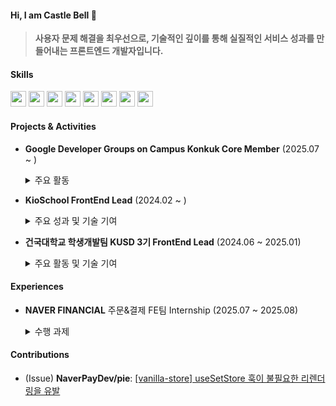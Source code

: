 #### Hi, I am Castle Bell 🔔

> **사용자 문제 해결을 최우선으로, 기술적인 깊이를 통해 실질적인 서비스 성과를 만들어내는 프론트엔드 개발자입니다.**

#### Skills
<img height="25" width="25" src="https://cdn.simpleicons.org/javascript/F7DF1E" /> <img height="25" width="25" src="https://cdn.simpleicons.org/typescript/3178C6" /> <img height="25" width="25" src="https://cdn.simpleicons.org/react/61DAFB" /> <img height="25" width="25" src="https://cdn.simpleicons.org/nextdotjs/black/white" /> <img height="25" width="25" src="https://cdn.simpleicons.org/recoil/3578E5" /> <img height="25" width="25" src="https://cdn.simpleicons.org/redux/764ABC" /> <img height="25" width="25" src="https://cdn.simpleicons.org/tailwindcss/06B6D4" /> <img height="25" width="25" src="https://cdn.simpleicons.org/styledcomponents/DB7093" />
#### Projects & Activities

-   **Google Developer Groups on Campus Konkuk Core Member** (2025.07 ~ )
    <details>
      <summary>주요 활동</summary>
      <div markdown="1">

      - 신규 멤버 모집을 위한 [랜딩 페이지](https://gdgoc-konkuk.com/) 제작
      - 교내 개발자 커뮤니티 활성화를 위한 테크 세미나 주최 및 운영

      </div>
    </details>

-   **KioSchool FrontEnd Lead** (2024.02 ~ )
    <details>
      <summary>주요 성과 및 기술 기여</summary>
      <div markdown="1">

      - **서비스 성과**: QR 기반 테이블 오더링 서비스 개발, **누적 사용자 7,000명** 확보
      - **사업 기여**: 축제 주점 **대기 시간 30% 단축** 및 **매출 20% 증대**
      - **주요 기능**: 어드민/사용자 페이지 (23개 이상) 전체 기능 구현
      - **코드 모듈화**: 페이지네이션, 모달 등 공통 로직을 커스텀 훅으로 분리하여 재사용성 증대
      - **성능 개선**: CRA에서 [Vite로 마이그레이션](https://www.castle-bell.site/vite-migration) 진행, 빌드 속도 및 개발 환경 개선
      - **UX/UI**: recharts 활용 [데이터 시각화](https://github.com/KioSchool/KioSchool/pull/271), react-scroll 커스텀 [scroll-spy 기능 구현](https://ji-in.notion.site/1a9c5ba1fd7780abaa2bf2269c6d9ac3)
      - **관련 링크**: [서비스 바로가기](https://kio-school.com/) | [GitHub](https://github.com/KioSchool/KioSchool) | [인스타그램](https://www.instagram.com/kioschool/#)

      </div>
    </details>

-   **건국대학교 학생개발팀 KUSD 3기 FrontEnd Lead** (2024.06 ~ 2025.01)
    <details>
      <summary>주요 활동 및 기술 기여</summary>
      <div markdown="1">

      - **서비스 개발**: 건국대학교 학생 대상 로드맵 서비스 '쿠맵' 프로토타입 개발
      - **기능 리팩토링**: 복합 조건(직군, 학과, 키워드) [검색 기능 개발 및 성능 개선](https://github.com/Konkuk-Univ-Student-Developer/RoadMapKU/pull/206)
      - **코드 베이스 개선**: [절대 경로 적용](https://github.com/Konkuk-Univ-Student-Developer/RoadMapKU/pull/201), [폴더 구조 리팩토링](https://github.com/Konkuk-Univ-Student-Developer/RoadMapKU/pull/198)으로 유지보수성 향상
      - **최적화**: [OG Tag 적용 (SEO)](https://github.com/Konkuk-Univ-Student-Developer/RoadMapKU/pull/179), 백엔드 협업을 통한 [번들 사이즈 축소](https://www.notion.so/Front-yarn-start-6149f249a03541a7a5e262208a2d9e8c)
      - **데이터 분석**: GTM을 통한 [GA4 적용](https://trusted-gaura-057.notion.site/Front-GTM-GA4-5f2260b8c31d4912b0bab5860ddbb690?pvs=4) 및 사용자 행동 분석 기반 마련
      - **관련 링크**: [관련 기사](https://www.konkuk.ac.kr/sites/konkuk/news/165/page9.html) | [GitHub](https://github.com/Konkuk-Univ-Student-Developer/RoadMapKU) | [프로젝트 Notion](https://www.notion.so/2024-KUSD-cc1ad58329b24f999380defd5fff959a?source=copy_link)

      </div>
    </details>

#### Experiences

-   **NAVER FINANCIAL** 주문&결제 FE팀 Internship (2025.07 ~ 2025.08)
    <details>
      <summary>수행 과제</summary>
      <div markdown="1">

      - **주문&결제 FE팀** 소속, [정기구독 신청 주문서 클론 코딩 과제 수행](#)
      - 실무 수준의 코드 작성 및 팀 협업 방식 학습
      - **관련 링크**: [과제 상세 내용 (Notion)](https://gilded-class-68b.notion.site/order) | [최종 발표 자료 (Figma Slide)](https://www.figma.com/slides/iYo6abrAY7hC2erHCdc2HY/%EB%84%A4%EC%9D%B4%EB%B2%84%ED%8E%98%EC%9D%B4-%EC%9D%B8%ED%84%B4%EC%8B%AD-%EC%B5%9C%EC%A2%85-%EB%B0%9C%ED%91%9C?node-id=1-1106&t=EidL0Kqd7Nqd0gt1-1)

      </div>
    </details>
#### Contributions

-   (Issue) **NaverPayDev/pie**: [[vanilla-store] useSetStore 훅이 불필요한 리렌더링을 유발](https://github.com/NaverPayDev/pie/issues/178)
<!--
**whddltjdwhd/whddltjdwhd** is a ✨ _special_ ✨ repository because its `README.md` (this file) appears on your GitHub profile.

Here are some ideas to get you started:

- 🔭 I’m currently working on ...
- 🌱 I’m currently learning ...
- 👯 I’m looking to collaborate on ...
- 🤔 I’m looking for help with ...
- 💬 Ask me about ...
- 📫 How to reach me: ...
- 😄 Pronouns: ...
- ⚡ Fun fact: ...
-->

